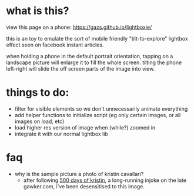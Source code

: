 # what is this?

view this page on a phone: <https://gazs.github.io/lightboxie/>

this is an toy to emulate the sort of mobile friendly "tilt-to-explore" lightbox effect
seen on facebook instant articles.

when holding a phone in the default portrait orientation, tapping on a
landscape picture will enlarge it to fill the whole screen. tilting the
phone left-right will slide the off screen parts of the image into view.

# things to do:
- filter for visible elements so we don't unnecessarily animate
  everything
- add helper functions to initialize script (eg only certain images, or
  all images on load, etc)
- load higher res version of image when (while?) zoomed in
- integrate it with our normal lightbox lib

# faq

- why is the sample picture a photo of kristin cavallari?
	- after following [500 days of kristin](http://gawker.com/tag/500-days-of-kristin), a long-running injoke on the late gawker.com, i've been desensitised to this image.
